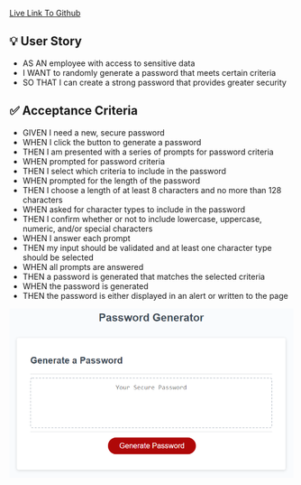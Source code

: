 [Live Link To Github](https://martincespedes.github.io/Generate_Random_Password/)

## :bulb: User Story

- AS AN employee with access to sensitive data
- I WANT to randomly generate a password that meets certain criteria
- SO THAT I can create a strong password that provides greater security

## :white_check_mark: Acceptance Criteria

- GIVEN I need a new, secure password
- WHEN I click the button to generate a password
- THEN I am presented with a series of prompts for password criteria
- WHEN prompted for password criteria
- THEN I select which criteria to include in the password
- WHEN prompted for the length of the password
- THEN I choose a length of at least 8 characters and no more than 128 characters
- WHEN asked for character types to include in the password
- THEN I confirm whether or not to include lowercase, uppercase, numeric, and/or special characters
- WHEN I answer each prompt
- THEN my input should be validated and at least one character type should be selected
- WHEN all prompts are answered
- THEN a password is generated that matches the selected criteria
- WHEN the password is generated
- THEN the password is either displayed in an alert or written to the page

![Password Generator](./Develop/images/03-javascript-homework-demo.png)
